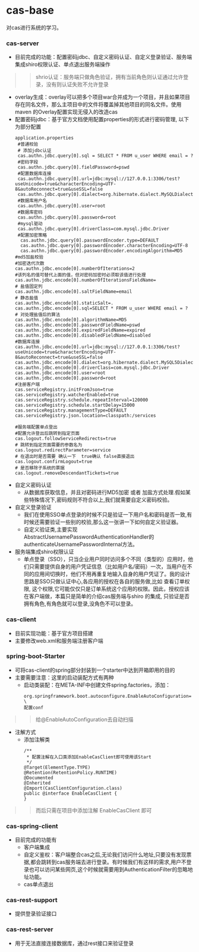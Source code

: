 # cas-base
对cas进行系统的学习。

### cas-server 
- 目前完成的功能：配置密码jdbc、自定义密码认证、自定义登录验证、服务端集成shiro权限认证、单点退出服务端操作
>> shrio认证：服务端只做角色验证，拥有当前角色则认证通过允许登录，没有则认证失败不允许登录
- overlay生成：overlay可以把多个项目war合并成为一个项目，并且如果项目存在同名文件，那么主项目中的文件将覆盖掉其他项目的同名文件。使用maven 的Overlay配置实现无侵入的改造cas
- 配置密码jdbc：基于官方文档使用配置properties的形式进行密码管理, 以下为部分配置
    ```
    application.properties
     #普通校验
     # 添加jdbc认证
     cas.authn.jdbc.query[0].sql = SELECT * FROM u_user WHERE email = ?
     #密码字段
     cas.authn.jdbc.query[0].fieldPassword=pswd
     #配置数据库连接
     cas.authn.jdbc.query[0].url=jdbc:mysql://127.0.0.1:3306/test?useUnicode=true&characterEncoding=UTF-8&autoReconnect=true&useSSL=false
     cas.authn.jdbc.query[0].dialect=org.hibernate.dialect.MySQLDialect
     #数据库用户名
     cas.authn.jdbc.query[0].user=root
     #数据库密码
     cas.authn.jdbc.query[0].password=root
     #mysql驱动
     cas.authn.jdbc.query[0].driverClass=com.mysql.jdbc.Driver
     #配置加密策略 
      cas.authn.jdbc.query[0].passwordEncoder.type=DEFAULT
      cas.authn.jdbc.query[0].passwordEncoder.characterEncoding=UTF-8
      cas.authn.jdbc.query[0].passwordEncoder.encodingAlgorithm=MD5
    #md5加盐校验
    #加密迭代次数
    cas.authn.jdbc.encode[0].numberOfIterations=2
    #该列名的值可替代上面的值，但对密码加密时必须取该值进行处理
    cas.authn.jdbc.encode[0].numberOfIterationsFieldName=
    # 盐值固定列
    cas.authn.jdbc.encode[0].saltFieldName=email
    # 静态盐值
    cas.authn.jdbc.encode[0].staticSalt=.
    cas.authn.jdbc.encode[0].sql=SELECT * FROM u_user WHERE email = ?
    # 对处理盐值后的算法
    cas.authn.jdbc.encode[0].algorithmName=MD5
    cas.authn.jdbc.encode[0].passwordFieldName=pswd
    cas.authn.jdbc.encode[0].expiredFieldName=expired
    cas.authn.jdbc.encode[0].disabledFieldName=disabled
    #数据库连接
    cas.authn.jdbc.encode[0].url=jdbc:mysql://127.0.0.1:3306/test?useUnicode=true&characterEncoding=UTF-8&autoReconnect=true&useSSL=false
    cas.authn.jdbc.encode[0].dialect=org.hibernate.dialect.MySQL5Dialect
    cas.authn.jdbc.encode[0].driverClass=com.mysql.jdbc.Driver
    cas.authn.jdbc.encode[0].user=root
    cas.authn.jdbc.encode[0].password=root
    #注册客户端
    cas.serviceRegistry.initFromJson=true
    cas.serviceRegistry.watcherEnabled=true
    cas.serviceRegistry.schedule.repeatInterval=120000
    cas.serviceRegistry.schedule.startDelay=15000
    cas.serviceRegistry.managementType=DEFAULT
    cas.serviceRegistry.json.location=classpath:/services
    
    #服务端配置单点登出
    #配置允许登出后跳转到指定页面
    cas.logout.followServiceRedirects=true
    # 跳转到指定页面需要的参数名为
    cas.logout.redirectParameter=service
    # 在退出时是否需要 确认一下  true确认 false直接退出
    cas.logout.confirmLogout=true
    # 是否移除子系统的票据
    cas.logout.removeDescendantTickets=true
    ```
 - 自定义密码认证
   - 从数据库获取信息，并且对密码进行MD5加密 或者 加盐方式处理.假如某些特殊情况下,密码规则不符合以上,我们就需要自定义密码校验。
 - 自定义登录验证
   - 我们在使用SSO单点登录的时候不只是验证一下用户名和密码是否一致,有时候还需要验证一些别的校验,那么这一张讲一下如何自定义验证器。 
   - 自定义验证类,主要实现AbstractUsernamePasswordAuthenticationHandler的authenticateUsernamePasswordInternal方法。
- 服务端集成shiro权限认证
  - 单点登录（SSO），只当企业用户同时访问多个不同（类型的）应用时，他们只需要提供自身的用户凭证信息（比如用户名/密码）一次，当用户在不同的应用间切换时，他们不用再重复地输入自身的用户凭证了。我的设计思路是SSO只做认证中心,各应用的授权在各自的服务做,比如 查看订单权限, 这个权限,它可能仅仅只是订单系统这个应用的权限。因此，授权应该在客户端做，本篇只是简单的介绍cas服务端与shiro 的集成, 只验证是否拥有角色,有角色就可以登录,没角色不可以登录。
### cas-client
- 目前实现功能：基于官方项目搭建
- 主要修改web.xml和服务端注册客户端
### spring-boot-Starter
- 可将cas-client的spring部分封装到一个starter中达到开箱即用的目的
- 主要需要注意：这里的启动装配方式有两种
  - 启动类装配：在META-INF中创建文件spring.factories，添加：
    ```               
    org.springframework.boot.autoconfigure.EnableAutoConfiguration= \
    配置conf
    ```
>> 给@EnableAutoConfiguration去自动扫描
  - 注解方式
    - 添加注解类
      ```
      /**
       * 配置注解在入口类添加EnableCasClient即可使用该Start
       */
      @Target(ElementType.TYPE)
      @Retention(RetentionPolicy.RUNTIME)
      @Documented
      @Inherited
      @Import(CasClientConfiguration.class)
      public @interface EnableCasClient {
      }
      ```
>> 而后只需在项目中添加注解 EnableCasClient 即可

### cas-spring-client
- 目前完成的功能有
  - 客户端集成
  - 自定义鉴权：客户端整合cas之后,无论我们访问什么地址,只要没有发现票据,都会跳转到cas服务端去进行登录。有时候我们有这样的需求,用户不登录也可以访问某些网页,这个时候就需要用到AuthenticationFilter的忽略地址功能。
  - cas单点退出

### cas-rest-support
- 提供登录验证接口
### cas-rest-server 
- 用于无法直接连接数据库，通过rest接口来验证登录
